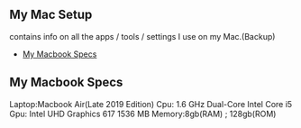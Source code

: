 ## My Mac Setup

contains info on all the apps / tools / settings I use on my Mac.(Backup)

<!-- START doctoc generated TOC please keep comment here to allow auto update -->
<!-- DON'T EDIT THIS SECTION, INSTEAD RE-RUN doctoc TO UPDATE -->

- [My Macbook Specs](#My-Macbook-Specs)



<!-- END doctoc generated TOC please keep comment here to allow auto update -->

## My Macbook Specs

Laptop:Macbook Air(Late 2019 Edition)
Cpu: 1.6 GHz Dual-Core Intel Core i5
Gpu: Intel UHD Graphics 617 1536 MB
Memory:8gb(RAM) ; 128gb(ROM)
